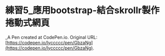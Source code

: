 # 練習5_應用bootstrap-結合skrollr製作捲動式網頁
 _A Pen created at CodePen.io. Original URL: [https://codepen.io/lyccccc/pen/GbzaNg](https://codepen.io/lyccccc/pen/GbzaNg).

 
